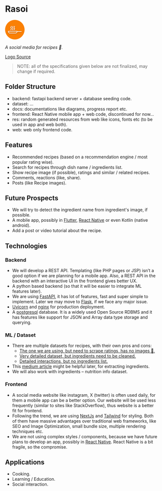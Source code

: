 # Rasoi

<img src='web/public/icon-512.png' width="64">

_A social media for recipes 🍳._

[Logo Source](https://www.flaticon.com/free-icon/frying-pan_1222796?term=frying+pan&related_id=1222796)

> NOTE: all of the specifications given below are not finalized, may change if required.

## Folder Structure

- backend: fastapi backend server + database seeding code.
- dataset: ...
- docs: documentations like diagrams, progress report etc.
- frontend: React Native mobile app + web code, discontinued for now...
- res: random generated resources from web like icons, fonts etc (to be used in app and web both).
- web: web only frontend code.

## Features

- Recommended recipes (based on a recommendation engine / most popular rating wise).
- Search for recipes through dish name / ingredients list.
- Show recipe image (if possible), ratings and similar / related recipes.
- Comments, reactions (like, share).
- Posts (like Recipe images).

## Future Prospects

- We will try to detect the ingredient name from ingredient's image, if possible.
- A mobile app, possibly in [Flutter](https://flutter.dev/), [React Native](https://reactnative.dev/) or even Kotlin (native android).
- Add a post or video tutorial about the recipe.

## Technologies

### Backend

- We will develop a REST API. Templating (like PHP pages or JSP) isn’t a good option if we are planning for a mobile app. Also, a REST API in the backend with an interactive UI in the frontend gives better UX.
- A python based backend (so that it will be easier to integrate ML features later).
- We are using [FastAPI](https://fastapi.tiangolo.com/), it has lot of features, fast and super simple to implement. Later we may move to [Flask](https://flask.palletsprojects.com/en/3.0.x/), if we face any major issue.
- [Uvicorn](https://www.uvicorn.org/) and [nginx](https://nginx.org/en/) for production deployment.
- A [postgresql](https://www.postgresql.org/) database. It is a widely used Open Source RDBMS and it has features like support for JSON and Array data type storage and querying.

### ML / Dataset

- There are multiple datasets for recipes, with their own pros and cons:
  - [The one we are using, but need to scrape ratings, has no images 🙁.](https://www.kaggle.com/datasets/paultimothymooney/recipenlg/data)
  - [Very detailed dataset, but ingredients need to be cleaned.](https://eightportions.com/datasets/Recipes/)
  - [Detailed interactions, but no ingredients list.](https://www.kaggle.com/datasets/shuyangli94/food-com-recipes-and-user-interactions?select=RAW_recipes.csv)
- This [medium article](https://towardsdatascience.com/building-a-recipe-recommendation-system-297c229dda7b) might be helpful later, for extracting ingredients.
- We will also work with ingredients – nutrition info dataset.

### Frontend

- A social media website like instagram, X (twitter) is often used daily, for them a mobile app can be a better option. Our website will be used less frequently (similar to sites like StackOverflow), thus website is a better fit for frontend.
- Following the trend, we are using [NextJs](https://nextjs.org/) and [Tailwind](https://tailwindcss.com/) for styling. Both of them have massive advantages over traditional web frameworks, like SEO and Image Optimization, small bundle size, multiple rendering techniques etc.
- We are not using complex styles / components, because we have future plans to develop an app, possibly in [React Native](https://reactnative.dev/). React Native is a bit fragile, so the compromise.

## Applications

- Cooking.
- Learning / Education.
- Social interaction.
